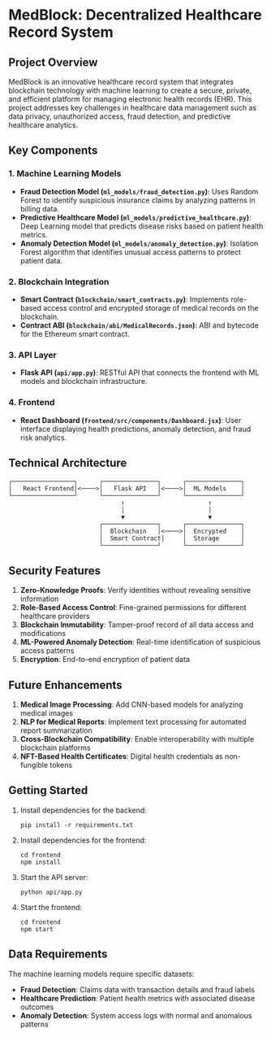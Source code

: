 # MedBlock: Decentralized Healthcare Record System

## Project Overview

MedBlock is an innovative healthcare record system that integrates blockchain technology with machine learning to create a secure, private, and efficient platform for managing electronic health records (EHR). This project addresses key challenges in healthcare data management such as data privacy, unauthorized access, fraud detection, and predictive healthcare analytics.

## Key Components

### 1. Machine Learning Models

- **Fraud Detection Model (`ml_models/fraud_detection.py`)**: Uses Random Forest to identify suspicious insurance claims by analyzing patterns in billing data.
- **Predictive Healthcare Model (`ml_models/predictive_healthcare.py`)**: Deep Learning model that predicts disease risks based on patient health metrics.
- **Anomaly Detection Model (`ml_models/anomaly_detection.py`)**: Isolation Forest algorithm that identifies unusual access patterns to protect patient data.

### 2. Blockchain Integration

- **Smart Contract (`blockchain/smart_contracts.py`)**: Implements role-based access control and encrypted storage of medical records on the blockchain.
- **Contract ABI (`blockchain/abi/MedicalRecords.json`)**: ABI and bytecode for the Ethereum smart contract.

### 3. API Layer

- **Flask API (`api/app.py`)**: RESTful API that connects the frontend with ML models and blockchain infrastructure.

### 4. Frontend

- **React Dashboard (`frontend/src/components/Dashboard.jsx`)**: User interface displaying health predictions, anomaly detection, and fraud risk analytics.

## Technical Architecture

```
┌─────────────────┐      ┌───────────────┐      ┌───────────────┐
│   React Frontend│<────>│   Flask API   │<────>│  ML Models    │
└─────────────────┘      └───────────────┘      └───────────────┘
                               ↑                       ↑
                               │                       │
                               ▼                       ▼
                         ┌───────────────┐      ┌───────────────┐
                         │  Blockchain   │<────>│  Encrypted    │
                         │  Smart Contract│     │  Storage      │
                         └───────────────┘      └───────────────┘
```

## Security Features

1. **Zero-Knowledge Proofs**: Verify identities without revealing sensitive information
2. **Role-Based Access Control**: Fine-grained permissions for different healthcare providers
3. **Blockchain Immutability**: Tamper-proof record of all data access and modifications
4. **ML-Powered Anomaly Detection**: Real-time identification of suspicious access patterns
5. **Encryption**: End-to-end encryption of patient data

## Future Enhancements

1. **Medical Image Processing**: Add CNN-based models for analyzing medical images
2. **NLP for Medical Reports**: Implement text processing for automated report summarization
3. **Cross-Blockchain Compatibility**: Enable interoperability with multiple blockchain platforms
4. **NFT-Based Health Certificates**: Digital health credentials as non-fungible tokens

## Getting Started

1. Install dependencies for the backend:
   ```
   pip install -r requirements.txt
   ```

2. Install dependencies for the frontend:
   ```
   cd frontend
   npm install
   ```

3. Start the API server:
   ```
   python api/app.py
   ```

4. Start the frontend:
   ```
   cd frontend
   npm start
   ```

## Data Requirements

The machine learning models require specific datasets:
- **Fraud Detection**: Claims data with transaction details and fraud labels
- **Healthcare Prediction**: Patient health metrics with associated disease outcomes
- **Anomaly Detection**: System access logs with normal and anomalous patterns 